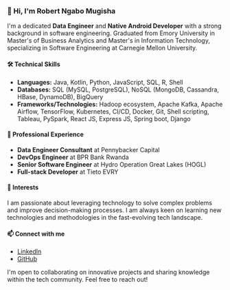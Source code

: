 <!--
**ngabomugisharobert/ngabomugisharobert** is a ✨ _special_ ✨ repository because its `README.md` (this file) appears on your GitHub profile.

Here are some ideas to get you started:

- 🔭 I’m currently working on ...
- 🌱 I’m currently learning ...
- 👯 I’m looking to collaborate on ...
- 🤔 I’m looking for help with ...
- 💬 Ask me about ...
- 📫 How to reach me: ...
- 😄 Pronouns: ...
- ⚡ Fun fact: ...
-->
### 👋 Hi, I'm Robert Ngabo Mugisha

I'm a dedicated **Data Engineer** and **Native Android Developer** with a strong background in software engineering. Graduated from Emory University in Master's of Business Analytics and Master's in Information Technology, specializing in Software Engineering at Carnegie Mellon University.

#### 🛠️ Technical Skills
- **Languages:** Java, Kotlin, Python, JavaScript, SQL, R, Shell
- **Databases:** SQL (MySQL, PostgreSQL), NoSQL (MongoDB, Cassandra, HBase, DynamoDB), BigQuery
- **Frameworks/Technologies:** Hadoop ecosystem, Apache Kafka, Apache Airflow, TensorFlow, Kubernetes, CI/CD, Docker, Git, Shell scripting, Tableau, PySpark, React JS, Express JS, Spring boot, Django

#### 💼 Professional Experience
- **Data Engineer Consultant** at Pennybacker Capital
- **DevOps Engineer** at BPR Bank Rwanda
- **Senior Software Engineer** at Hydro Operation Great Lakes (HOGL)
- **Full-stack Developer** at Tieto EVRY

#### 🌟 Interests
I am passionate about leveraging technology to solve complex problems and improve decision-making processes. I am always keen on learning new technologies and methodologies in the fast-evolving tech landscape.

#### 📫 Connect with me
- [LinkedIn](linkedin.com/in/robertngabomugisha/)
- [GitHub](github.com/ngabomugisharobert)

I'm open to collaborating on innovative projects and sharing knowledge within the tech community. Feel free to reach out!
